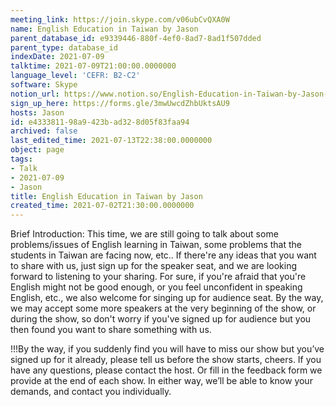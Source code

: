 ```yaml
---
meeting_link: https://join.skype.com/v06ubCvQXA0W
name: English Education in Taiwan by Jason
parent_database_id: e9339446-880f-4ef0-8ad7-8ad1f507dded
parent_type: database_id
indexDate: 2021-07-09
talktime: 2021-07-09T21:00:00.0000000
language_level: 'CEFR: B2-C2'
software: Skype
notion_url: https://www.notion.so/English-Education-in-Taiwan-by-Jason-e433381198a9423bad328d05f83faa94
sign_up_here: https://forms.gle/3mwUwcdZhbUktsAU9
hosts: Jason
id: e4333811-98a9-423b-ad32-8d05f83faa94
archived: false
last_edited_time: 2021-07-13T22:38:00.0000000
object: page
tags:
- Talk
- 2021-07-09
- Jason
title: English Education in Taiwan by Jason
created_time: 2021-07-02T21:30:00.0000000
---
```





Brief Introduction: This time, we are still going to talk about some problems/issues of English learning in Taiwan, some problems that the students in Taiwan are facing now, etc.. If there're any ideas that you want to share with us, just sign up for the speaker seat, and we are looking forward to listening to your sharing. 
For sure, if you're afraid that you're English might not be good enough, or you feel unconfident in speaking English, etc., we also welcome for singing up for audience seat. By the way, we may accept some more speakers at the very beginning of the show, or during the show, so don't worry if you've signed up for audience but you then found you want to share something with us.

!!!By the way, if you suddenly find you will have to miss our show but you’ve signed up for it already, please tell us before the show starts, cheers.
If you have any questions, please contact the host. Or fill in the feedback form we provide at the end of each show. In either way, we’ll be able to know your demands, and contact you individually.

